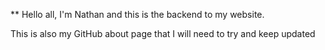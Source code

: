 ** Hello all, I'm Nathan and this is the backend to my website.

This is also my GitHub about page that I will need to try and keep updated
